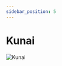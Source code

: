 ```yaml
---
sidebar_position: 5
---
```


# Kunai

![Kunai](https://vwiki.valorserver.com/api/item/picture/kunai)
